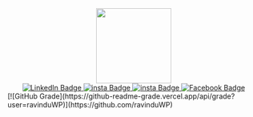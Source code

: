 <div id="header" align="center">
  <img src="https://media.giphy.com/media/2IudUHdI075HL02Pkk/giphy.gif" width="150"/>
</div>
<div id="badges" align="center">
  <a href="https://www.linkedin.com/in/ravindu-saputhanthri-344506286/">
    <img src="https://img.shields.io/badge/LinkedIn-blue?style=for-the-badge&logo=linkedin&logoColor=white" alt="LinkedIn Badge"/>
  </a>
  <a href="mailto:rravindur@gmail.com">
    <img src="https://img.shields.io/badge/gmail-red?style=for-the-badge&logo=gmail&logoColor=white" alt="insta Badge"/>
  </a>
  <a href="https://www.instagram.com/__vind_de____/">
    <img src="https://img.shields.io/badge/Instagram-purple?style=for-the-badge&logo=instagram&logoColor=white" alt="insta Badge"/>
  </a>
  <a href="https://www.facebook.com/ravindu.deshan.1/">
    <img src="https://img.shields.io/badge/Facebook-blue?style=for-the-badge&logo=facebook&logoColor=white" alt="Facebook Badge"/>
  </a>
</div>
[![GitHub Grade](https://github-readme-grade.vercel.app/api/grade?user=ravinduWP)](https://github.com/ravinduWP)

